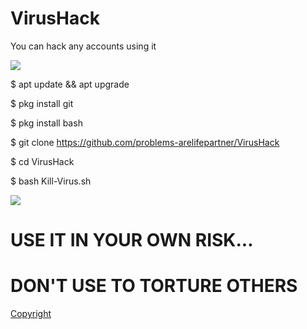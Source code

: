 # VirusHack
You can hack any accounts using it

<p>
<img src= "https://camo.githubusercontent.com/71b837571c48af3aa60a73dbc9d5936aa359d78efbfa8a6743cbbbc16b80ef4d/68747470733a2f2f63646e2e646973636f72646170702e636f6d2f6174746163686d656e74732f3830353930323039333930363630383138362f3830353931333937323533353539303932322f74656e6f722e676966"/>

$ apt update && apt upgrade

$ pkg install git

$ pkg install bash

$ git clone https://github.com/problems-arelifepartner/VirusHack

$ cd VirusHack

$ bash Kill-Virus.sh



<p>
<img src= "https://camo.githubusercontent.com/71b837571c48af3aa60a73dbc9d5936aa359d78efbfa8a6743cbbbc16b80ef4d/68747470733a2f2f63646e2e646973636f72646170702e636f6d2f6174746163686d656e74732f3830353930323039333930363630383138362f3830353931333937323533353539303932322f74656e6f722e676966"/>

# USE IT IN YOUR OWN RISK...
# DON'T USE TO TORTURE OTHERS

<a href="https://bit.ly/3o6HK9E"> Copyright</a>
